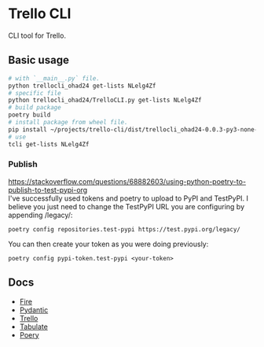 # Trello CLI

CLI tool for Trello.

## Basic usage

```bash
# with `__main__.py` file.  
python trellocli_ohad24 get-lists NLelg4Zf
# specific file
python trellocli_ohad24/TrelloCLI.py get-lists NLelg4Zf
# build package
poetry build
# install package from wheel file.  
pip install ~/projects/trello-cli/dist/trellocli_ohad24-0.0.3-py3-none-any.whl --upgrade --force-reinstall
# use
tcli get-lists NLelg4Zf
```

### Publish

https://stackoverflow.com/questions/68882603/using-python-poetry-to-publish-to-test-pypi-org  
I've successfully used tokens and poetry to upload to PyPI and TestPyPI. I believe you just need to change the TestPyPI URL you are configuring by appending /legacy/:

`poetry config repositories.test-pypi https://test.pypi.org/legacy/`

You can then create your token as you were doing previously:

`poetry config pypi-token.test-pypi <your-token>`

## Docs

- [Fire](https://github.com/google/python-fire/blob/master/docs/guide.md)
- [Pydantic](https://pydantic-docs.helpmanual.io/en/latest/)
- [Trello](https://trello.com/docs/api/reference/)
- [Tabulate](https://github.com/astanin/python-tabulate/blob/master/README.md)
- [Poery](https://python-poetry.org/docs/)
